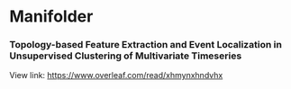 # Manifolder

### Topology-based Feature Extraction and Event Localization in Unsupervised Clustering of Multivariate Timeseries

View link: https://www.overleaf.com/read/xhmynxhndvhx
